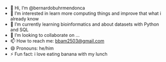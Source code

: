 - 👋 Hi, I’m @bernardobuhrmendonca
- 👀 I’m interested in learn more computing things and improve that what i already know
- 🌱 I’m currently learning bioinformatics and about datasets with Python and SQL
- 💞️ I’m looking to collaborate on ...
- 📫 How to reach me: bbam2503@gmail.com
- 😄 Pronouns: he/him
- ⚡ Fun fact: i love eating banana with my lunch 

<!---
bernardobuhrmendonca/bernardobuhrmendonca is a ✨ special ✨ repository because its `README.md` (this file) appears on your GitHub profile.
You can click the Preview link to take a look at your changes.
--->
